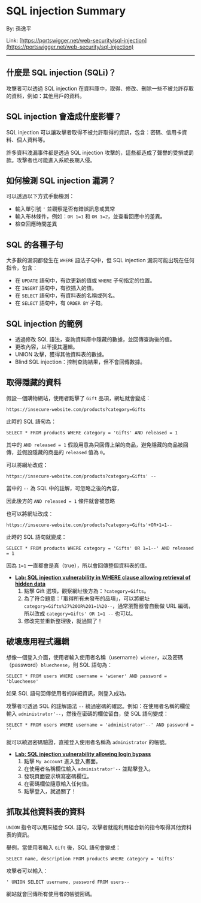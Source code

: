 # SQL injection Summary

By: 孫逸平

Link: [https://portswigger.net/web-security/sql-injection](https://portswigger.net/web-security/sql-injection)

---

## 什麼是 SQL injection (SQLi)？

攻擊者可以透過 SQL injection 在資料庫中，取得、修改、刪除一些不被允許存取的資料，例如：其他用戶的資料。

## SQL injection 會造成什麼影響？

SQL injection 可以讓攻擊者取得不被允許取得的資訊，包含：密碼、信用卡資料、個人資料等。

許多資料洩漏事件都是透過 SQL injection 攻擊的，這些都造成了聲譽的受損或罰款。攻擊者也可能進入系統長期入侵。

## 如何檢測 SQL injection 漏洞？

可以透過以下方式手動檢測：

* 輸入單引號 `'` 並觀察是否有錯誤訊息或異常
* 輸入布林條件，例如：`OR 1=1` 和 `OR 1=2`，並查看回應中的差異。
* 檢查回應時間差異

## SQL 的各種子句

大多數的漏洞都發生在 `WHERE` 語法子句中，但 SQL injection 漏洞可能出現在任何指令，包含：

* 在 `UPDATE` 語句中，有欲更新的值或 `WHERE` 子句指定的位置。
* 在 `INSERT` 語句中，有欲插入的值。
* 在 `SELECT` 語句中，有資料表的名稱或列名。
* 在 `SELECT` 語句中，有 `ORDER BY` 子句。

## SQL injection 的範例

* 透過修改 SQL 語法，查詢資料庫中隱藏的數據，並回傳查詢後的值。
* 更改內容，以干擾其邏輯。
* UNION 攻擊，獲得其他資料表的數據。
* Blind SQL injection：控制查詢結果，但不會回傳數據。

## 取得隱藏的資料

假設一個購物網站，使用者點擊了 `Gift` 品項，網址就會變成：

```https://insecure-website.com/products?category=Gifts```

此時的 SQL 語句為：

```SELECT * FROM products WHERE category = 'Gifts' AND released = 1```

其中的 `AND released = 1` 假設用意為只回傳上架的商品，避免隱藏的商品被回傳，並假設隱藏的商品的 `released` 值為 `0`。

可以將網址改成：

```https://insecure-website.com/products?category=Gifts' --```

當中的 `--` 為 SQL 中的註解，可忽略之後的內容，

因此後方的 `AND released = 1` 條件就會被忽略

也可以將網址改成：

```https://insecure-website.com/products?category=Gifts'+OR+1=1--```

此時的 SQL 語句就變成：

```SELECT * FROM products WHERE category = 'Gifts' OR 1=1--' AND released = 1```

因為 `1=1` 一直都會是真（true），所以會回傳整個資料表的值。

* [**Lab: SQL injection vulnerability in WHERE clause allowing retrieval of hidden data**](https://portswigger.net/web-security/sql-injection/lab-retrieve-hidden-data)
  1. 點擊 Gift 選項，觀察網址後方為：`?category=Gifts`。
  2. 為了符合題意：「取得所有未發布的品項」，可以將網址 `category=Gifts%27%20OR%201=1%20--`，通常瀏覽器會自動做 URL 編碼，所以改成 `category=Gifts' OR 1=1 --` 也可以。
  3. 修改完並重新整理後，就過關了！

## 破壞應用程式邏輯

想像一個登入介面，使用者輸入使用者名稱（username）`wiener`，以及密碼（password）`bluecheese`，則 SQL 語句為：

```SELECT * FROM users WHERE username = 'wiener' AND password = 'bluecheese'```

如果 SQL 語句回傳使用者的詳細資訊，則登入成功。

攻擊者可透過 SQL 的註解語法 `--` 繞過密碼的確認。例如：在使用者名稱的欄位輸入 `administrator'--`，然後在密碼的欄位留白，使 SQL 語句變成：

```SELECT * FROM users WHERE username = 'administrator'--' AND password = ''```

就可以繞過密碼驗證，直接登入使用者名稱為 `administrator` 的帳號。

* [**Lab: SQL injection vulnerability allowing login bypass**](https://portswigger.net/web-security/sql-injection/lab-login-bypass)
  1. 點擊 `My account` 進入登入畫面。
  2. 在使用者名稱欄位輸入 `administrator'--` 並點擊登入。
  3. 發現頁面要求填寫密碼欄位。
  4. 在密碼欄位隨意輸入任何值。
  5. 點擊登入，就過關了！

## 抓取其他資料表的資料

`UNION` 指令可以用來組合 SQL 語句，攻擊者就能利用組合新的指令取得其他資料表的資訊。

舉例，當使用者輸入 `Gift` 後，SQL 語句會變成：

```SELECT name, description FROM products WHERE category = 'Gifts'```

攻擊者可以輸入：

```' UNION SELECT username, password FROM users--```

網站就會回傳所有使用者的帳號密碼。
